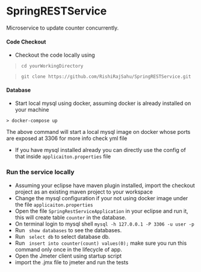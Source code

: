 # SpringRESTService

Microservice to update counter concurrently.

#### Code Checkout
* Checkout the code locally using
> `cd yourWorkingDirectory`

> `git clone https://github.com/RishiRajSahu/SpringRESTService.git`

#### Database
* Start local mysql using docker, assuming docker is already installed on your machine
```cd yourWorkingDirectory/SpringRESTService
> docker-compose up
```
The above command will start a local mysql image on docker whose ports are exposed at 3306 for more info check yml file

* If you have mysql installed already you can directly use the config of that inside `applicaiton.properties` file

### Run the service locally
* Assuming your eclipse have maven plugin installed, import the checkout project as an existing maven project to your workspace
* Change the mysql configuration if your not using docker image under the file `applicaiton.properties`
* Open the file `SpringRestServiceApplication` in your eclipse and run it, this will create table `counter` in the database.
* On terminal login to mysql shell `mysql -h 127.0.0.1 -P 3306 -u user -p`
* Run ` show databases` to see the databases.
* Run ` select db` to select database db.
* Run ` insert into counter(count) values(0);` make sure you run this command only once in the lifecycle of app.
* Open the Jmeter client using startup script
* import the .jmx file to jmeter and run the tests
